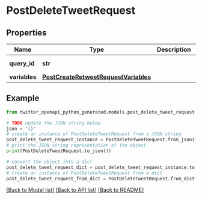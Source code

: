 # PostDeleteTweetRequest


## Properties

Name | Type | Description | Notes
------------ | ------------- | ------------- | -------------
**query_id** | **str** |  | [default to 'VaenaVgh5q5ih7kvyVjgtg']
**variables** | [**PostCreateRetweetRequestVariables**](PostCreateRetweetRequestVariables.md) |  | 

## Example

```python
from twitter_openapi_python_generated.models.post_delete_tweet_request import PostDeleteTweetRequest

# TODO update the JSON string below
json = "{}"
# create an instance of PostDeleteTweetRequest from a JSON string
post_delete_tweet_request_instance = PostDeleteTweetRequest.from_json(json)
# print the JSON string representation of the object
print(PostDeleteTweetRequest.to_json())

# convert the object into a dict
post_delete_tweet_request_dict = post_delete_tweet_request_instance.to_dict()
# create an instance of PostDeleteTweetRequest from a dict
post_delete_tweet_request_from_dict = PostDeleteTweetRequest.from_dict(post_delete_tweet_request_dict)
```
[[Back to Model list]](../README.md#documentation-for-models) [[Back to API list]](../README.md#documentation-for-api-endpoints) [[Back to README]](../README.md)


